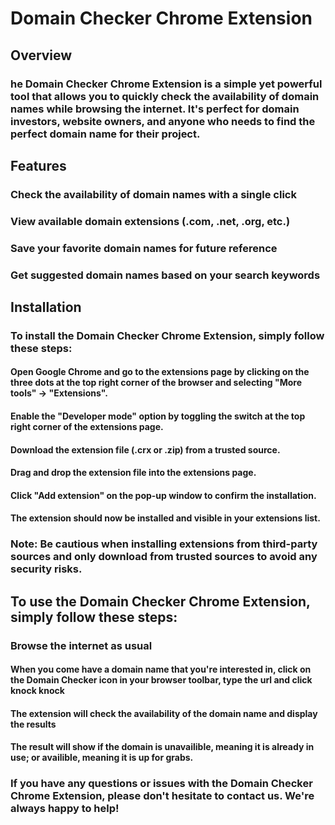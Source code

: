 # Domain Checker Chrome Extension

## Overview

### he Domain Checker Chrome Extension is a simple yet powerful tool that allows you to quickly check the availability of domain names while browsing the internet. It's perfect for domain investors, website owners, and anyone who needs to find the perfect domain name for their project.

## Features

### Check the availability of domain names with a single click

### View available domain extensions (.com, .net, .org, etc.)

### Save your favorite domain names for future reference

### Get suggested domain names based on your search keywords

## Installation

### To install the Domain Checker Chrome Extension, simply follow these steps:

#### Open Google Chrome and go to the extensions page by clicking on the three dots at the top right corner of the browser and selecting "More tools" -> "Extensions".

#### Enable the "Developer mode" option by toggling the switch at the top right corner of the extensions page.

#### Download the extension file (.crx or .zip) from a trusted source.

#### Drag and drop the extension file into the extensions page.

#### Click "Add extension" on the pop-up window to confirm the installation.

#### The extension should now be installed and visible in your extensions list.

### Note: Be cautious when installing extensions from third-party sources and only download from trusted sources to avoid any security risks.

## To use the Domain Checker Chrome Extension, simply follow these steps:

### Browse the internet as usual

#### When you come have a domain name that you're interested in, click on the Domain Checker icon in your browser toolbar, type the url and click knock knock

#### The extension will check the availability of the domain name and display the results

#### The result will show if the domain is unavailible, meaning it is already in use; or availible, meaning it is up for grabs.

### If you have any questions or issues with the Domain Checker Chrome Extension, please don't hesitate to contact us. We're always happy to help!
